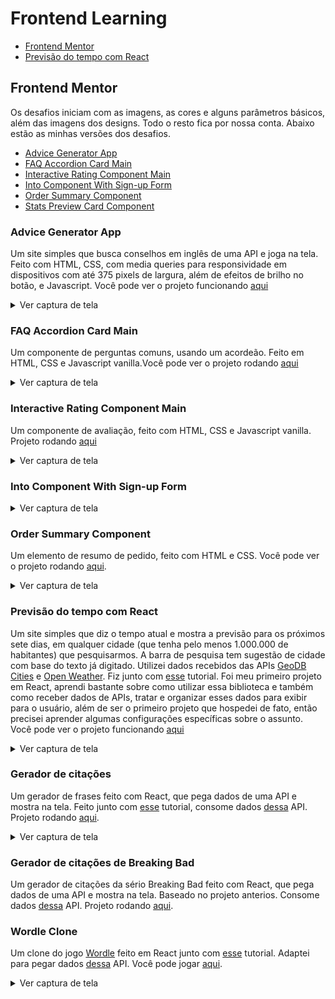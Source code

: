 # Frontend Learning

* [Frontend Mentor](#Frontend-Mentor)
* [Previsão do tempo com React](#Interactive-Rating-Component-Main)

## Frontend Mentor
Os desafios iniciam com as imagens, as cores e alguns parâmetros básicos, além das imagens dos designs. Todo o resto fica por nossa conta. Abaixo estão as minhas versões dos desafios.

* [Advice Generator App](#Advice-Generator-App)
* [FAQ Accordion Card Main](#FAQ-Accordion-Card-Main)
* [Interactive Rating Component Main](#Interactive-Rating-Component-Main)
* [Into Component With Sign-up Form](#Into-Component-With-Sign-up-Form)
* [Order Summary Component](#Order-Summary-Component)
* [Stats Preview Card Component](#Stats-Preview-Card-Component)

### Advice Generator App
Um site simples que busca conselhos em inglês de uma API e joga na tela. Feito com HTML, CSS, com media queries para responsividade em dispositivos com até 375 pixels de largura, além de efeitos de brilho no botão, e Javascript. Você pode ver o projeto funcionando [aqui](https://conselhosmf.netlify.app/)
<details>
    <summary>Ver captura de tela</summary>
  <img src="screenshots/aga.png"/>
</details>

### FAQ Accordion Card Main
Um componente de perguntas comuns, usando um acordeão. Feito em HTML, CSS e Javascript vanilla.Você pode ver o projeto rodando [aqui](https://marianafurriel.github.io/frontendmentor/Faq%20Accordion%20Card%20Main)
<details>
  <summary>Ver captura de tela</summary>
  <img src="screenshots/facm.gif"/>
</details>

### Interactive Rating Component Main
Um componente de avaliação, feito com HTML, CSS e Javascript vanilla. Projeto rodando [aqui](https://marianafurriel.github.io/frontendmentor/Interactive%20Rating%20Component%20Main)
<details>
  <summary>Ver captura de tela</summary>
  <img src="screenshots/desktop-ircm.gif"/>
</details>

### Into Component With Sign-up Form

<details>
  <summary>Ver captura de tela</summary>
  <img src="screenshots/icfs.png"/>
</details>

### Order Summary Component
Um elemento de resumo de pedido, feito com HTML e CSS. Você pode ver o projeto rodando [aqui](https://marianafurriel.github.io/frontendmentor/Order%20summary%20component/).
<details>
  <summary>Ver captura de tela</summary>
  <img src="screenshots/os.png"/>
</details>



### Previsão do tempo com React
Um site simples que diz o tempo atual e mostra a previsão para os próximos sete dias, em qualquer cidade (que tenha pelo menos 1.000.000 de habitantes) que pesquisarmos. A barra de pesquisa tem sugestão de cidade com base do texto já digitado. Utilizei dados recebidos das APIs [GeoDB Cities](https://rapidapi.com/wirefreethought/api/geodb-cities/) e [Open Weather](https://openweathermap.org/). Fiz junto com [esse](https://www.youtube.com/watch?v=Reny0cTTv24&t=1106s) tutorial. Foi meu primeiro projeto em React, aprendi bastante sobre como utilizar essa biblioteca e também como receber dados de APIs, tratar e organizar esses dados para exibir para o usuário, além de ser o primeiro projeto que hospedei de fato, então precisei aprender algumas configurações específicas sobre o assunto.
Você pode ver o projeto funcionando [aqui](https://weathermf.netlify.app/)
<details>
  <summary>Ver captura de tela</summary>
  <img src="screenshots/rwa.png"/>
</details>

### Gerador de citações
Um gerador de frases feito com React, que pega dados de uma API e mostra na tela. Feito junto com [esse](https://www.youtube.com/watch?v=OpXpwY9Gbzg) tutorial, consome dados [dessa](https://type.fit/api/quotes) API. Projeto rodando [aqui](https://randomquotesmf.netlify.app/).
<details>
  <summary>Ver captura de tela</summary>
  <img src="screenshots/rqg.png"/>
</details>

### Gerador de citações de Breaking Bad
Um gerador de citações da sério Breaking Bad feito com React, que pega dados de uma API e mostra na tela. Baseado no projeto anterios. Consome dados [dessa](https://breakingbadquotes.xyz/) API. Projeto rodando [aqui](https://breakingbadquotesmf.netlify.app/).
<!-- <details>
  <summary>Ver captura de tela</summary>
  <img src="screenshots/rqg.png"/>
</details> -->

### Wordle Clone
Um clone do jogo [Wordle](https://www.nytimes.com/games/wordle/index.html) feito em React junto com [esse](https://www.youtube.com/playlist?list=PL4cUxeGkcC9gXdVXVJBmHpSI7zCEcjLUX) tutorial. Adaptei para pegar dados [dessa](https://rapidapi.com/sheharyar566/api/random-words5/?utm_source=ANIA-KUBOW&utm_medium=DevRel&utm_campaign=DevRel) API. Você pode jogar [aqui](https://wordlemf.netlify.app/).
<details>
  <summary>Ver captura de tela</summary>
  <img src="screenshots/rwoa.png"/>
</details>